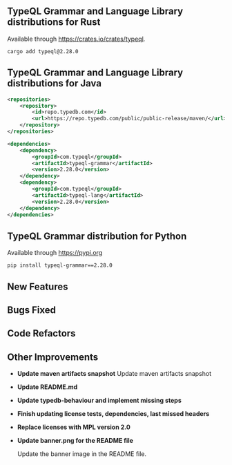 
## TypeQL Grammar and Language Library distributions for Rust

Available through https://crates.io/crates/typeql.
```
cargo add typeql@2.28.0
```

## TypeQL Grammar and Language Library distributions for Java

```xml
<repositories>
    <repository>
        <id>repo.typedb.com</id>
        <url>https://repo.typedb.com/public/public-release/maven/</url>
    </repository>
</repositories>

<dependencies>
    <dependency>
        <groupId>com.typeql</groupId>
        <artifactId>typeql-grammar</artifactId>
        <version>2.28.0</version>
    </dependency>
    <dependency>
        <groupId>com.typeql</groupId>
        <artifactId>typeql-lang</artifactId>
        <version>2.28.0</version>
    </dependency>
</dependencies>
```

## TypeQL Grammar distribution for Python

Available through https://pypi.org

```
pip install typeql-grammar==2.28.0
```


## New Features


## Bugs Fixed


## Code Refactors


## Other Improvements
- **Update maven artifacts snapshot**
  Update maven artifacts snapshot
  

- **Update README.md**

- **Update typedb-behaviour and implement missing steps**

- **Finish updating license tests, dependencies, last missed headers**

- **Replace licenses with MPL version 2.0**

- **Update banner.png for the README file**
  
  Update the banner image in the README file.
  

